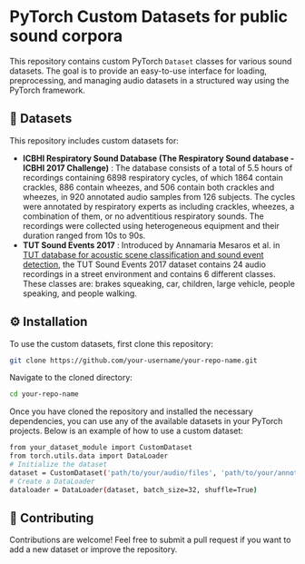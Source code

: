 # PyTorch Custom Datasets for public sound corpora

This repository contains custom PyTorch `Dataset` classes for various sound datasets. The goal is to provide an easy-to-use interface for loading, preprocessing, and managing audio datasets in a structured way using the PyTorch framework.

## 📁 Datasets

This repository includes custom datasets for:

- **ICBHI Respiratory Sound Database (The Respiratory Sound database - ICBHI 2017 Challenge)** : The database consists of a total of 5.5 hours of recordings containing 6898 respiratory cycles, of which 1864 contain crackles, 886 contain wheezes, and 506 contain both crackles and wheezes, in 920 annotated audio samples from 126 subjects. The cycles were annotated by respiratory experts as including crackles, wheezes, a combination of them, or no adventitious respiratory sounds. The recordings were collected using heterogeneous equipment and their duration ranged from 10s to 90s.
- **TUT Sound Events 2017** : Introduced by Annamaria Mesaros et al. in [TUT database for acoustic scene classification and sound event detection](https://ieeexplore.ieee.org/document/7760424/), the TUT Sound Events 2017 dataset contains 24 audio recordings in a street environment and contains 6 different classes. These classes are: brakes squeaking, car, children, large vehicle, people speaking, and people walking.


## ⚙️ Installation

To use the custom datasets, first clone this repository:

```bash
git clone https://github.com/your-username/your-repo-name.git
```
Navigate to the cloned directory:

```bash
cd your-repo-name
```
Once you have cloned the repository and installed the necessary dependencies, you can use any of the available datasets in your PyTorch projects. Below is an example of how to use a custom dataset:

```bash
from your_dataset_module import CustomDataset
from torch.utils.data import DataLoader
# Initialize the dataset
dataset = CustomDataset('path/to/your/audio/files', 'path/to/your/annotations')
# Create a DataLoader
dataloader = DataLoader(dataset, batch_size=32, shuffle=True)
```
## 🚀 Contributing
Contributions are welcome! Feel free to submit a pull request if you want to add a new dataset or improve the repository.
